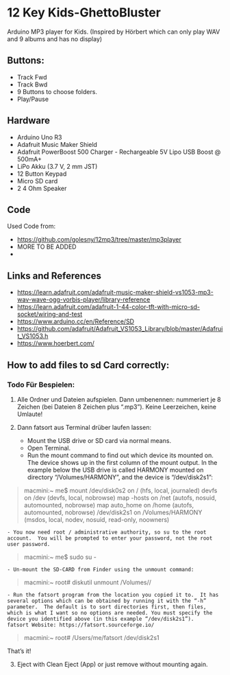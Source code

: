 # 12 Key Kids-GhettoBluster

Arduino MP3 player for Kids. (Inspired by Hörbert which can only play WAV and 9 albums and has no display)

## Buttons:
- Track Fwd
- Track Bwd
- 9 Buttons to choose folders. 
- Play/Pause

## Hardware
 - Arduino Uno R3
 - Adafruit Music Maker Shield
 - Adafruit PowerBoost 500 Charger - Rechargeable 5V Lipo USB Boost @ 500mA+
 - LiPo Akku  (3.7 V, 2 mm JST)
 - 12 Button Keypad
 - Micro SD card
 - 2 4 Ohm Speaker

## Code
Used Code from: 
- https://github.com/golesny/12mp3/tree/master/mp3player
- MORE TO BE ADDED
- 

## Links and References
 - https://learn.adafruit.com/adafruit-music-maker-shield-vs1053-mp3-wav-wave-ogg-vorbis-player/library-reference
 - https://learn.adafruit.com/adafruit-1-44-color-tft-with-micro-sd-socket/wiring-and-test
 - https://www.arduino.cc/en/Reference/SD
 - https://github.com/adafruit/Adafruit_VS1053_Library/blob/master/Adafruit_VS1053.h
 - https://www.hoerbert.com/
 
## How to add files to sd Card correctly: 

### Todo Für Bespielen: 

1. Alle Ordner und Dateien aufspielen.  Dann umbenennen: nummeriert je 8 Zeichen (bei Dateien 8 Zeichen plus “.mp3”). Keine Leerzeichen, keine Umlaute! 
2. Dann fatsort aus Terminal drüber laufen lassen: 

   - Mount the USB drive or SD card via normal means.
   - Open Terminal. 
   - Run the mount command to find out which device its mounted on.  The device shows up in the first column of the mount output.  In the example below the USB drive is called HARMONY mounted on directory “/Volumes/HARMONY”, and the device is “/dev/disk2s1”:

> macmini:~ me$ mount
> /dev/disk0s2 on / (hfs, local, journaled)
> devfs on /dev (devfs, local, nobrowse)
> map -hosts on /net (autofs, nosuid, automounted, nobrowse)
> map auto_home on /home (autofs, automounted, nobrowse)
> /dev/disk2s1 on /Volumes/HARMONY (msdos, local, nodev, nosuid, read-only, noowners)

    - You now need root / administrative authority, so su to the root account.  You will be prompted to enter your password, not the root user password.

> macmini:~ me$ sudo su -

    - Un-mount the SD-CARD from Finder using the unmount command:

> macmini:~ root# diskutil unmount /Volumes/<YOUR-SD-CARD>/  

    - Run the fatsort program from the location you copied it to.  It has several options which can be obtained by running it with the “-h” parameter.  The default is to sort directories first, then files, which is what I want so no options are needed. You must specify the device you identified above (in this example “/dev/disk2s1”).
    fatsort Website: https://fatsort.sourceforge.io/

>   macmini:~ root# /Users/me/fatsort /dev/disk2s1   

That’s it!  

3. Eject with Clean Eject (App) or just remove without mounting again.


